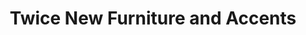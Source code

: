 ---
title: "Twice New Furniture and Accents"
url: /thurmond/twice-new-furniture-and-accents/
shop: Gebrauchtwaren
---
